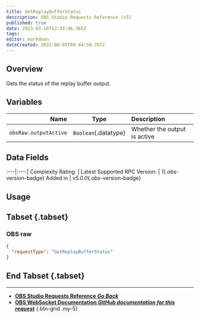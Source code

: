 ```yaml
---
title: GetReplayBufferStatus
description: OBS Studio Requests Reference (v5)
published: true
date: 2023-03-16T12:33:46.365Z
tags: 
editor: markdown
dateCreated: 2022-08-05T09:44:50.767Z
---
```


## Overview
Gets the status of the replay buffer output.

## Variables
Name | Type | Description | 
----:|:---------:|:------------|
`obsRaw.outputActive` | `Boolean`{.datatype} | Whether the output is active

## Data Fields
:---|:---:|
Complexity Rating: | <span class="stars stars--1"></span>
Latest Supported RPC Version: | *1*{.obs-version-badge}
Added in | *v5.0.0*{.obs-version-badge}

## Usage
## Tabset {.tabset}
### OBS raw
```json
{
  "requestType": "GetReplayBufferStatus"
}
```
## End Tabset {.tabset}

---

- [<i class="mdi mdi-chevron-left"></i>**OBS Studio Requests Reference *Go Back***](/Broadcasters/OBS/Requests)
- [<i class="mdi mdi-github"></i> **OBS WebSocket Documentation *GitHub documentation for this request***](https://github.com/obsproject/obs-websocket/blob/master/docs/generated/protocol.md#getreplaybufferstatus)
{.btn-grid .my-5}